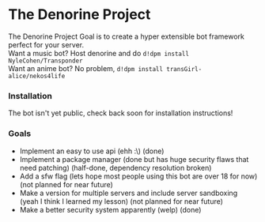 # The Denorine Project
The Denorine Project Goal is to create a hyper extensible bot framework perfect for your server.<br>
Want a music bot? Host denorine and do `d!dpm install NyleCohen/Transponder`<br>
Want an anime bot? No problem, `d!dpm install transGirl-alice/nekos4life`
### Installation
The bot isn't yet public, check back soon for installation instructions!
### Goals
* Implement an easy to use api (ehh :\\) (done)
* Implement a package manager (done but has huge security flaws that need patching) (half-done, dependency resolution broken)
* Add a sfw flag (lets hope most people using this bot are over 18 for now) (not planned for near future)
* Make a version for multiple servers and include server sandboxing (yeah I think I learned my lesson) (not planned for near future)
* Make a better security system apparently (welp) (done)
